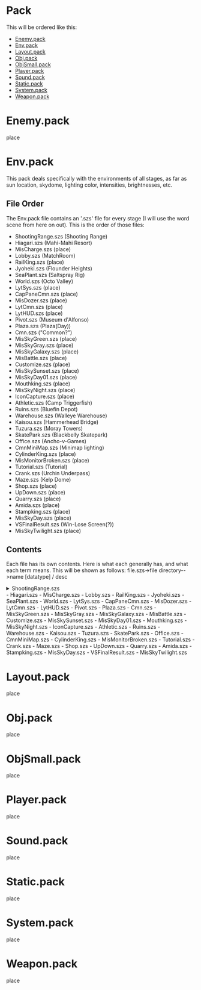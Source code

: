 # Pack

This will be ordered like this:
- [Enemy.pack](https://github.com/Delus1onL/Splatoon-Decompile-For-Splatoon-Legends/blob/main/Documentation/Files/Pack.md#enemy.pack)
- [Env.pack](https://github.com/Delus1onL/Splatoon-Decompile-For-Splatoon-Legends/blob/main/Documentation/Files/Pack.md#env.pack)
- [Layout.pack](https://github.com/Delus1onL/Splatoon-Decompile-For-Splatoon-Legends/blob/main/Documentation/Files/Pack.md#layout.pack)
- [Obj.pack](https://github.com/Delus1onL/Splatoon-Decompile-For-Splatoon-Legends/blob/main/Documentation/Files/Pack.md#obj.pack)
- [ObjSmall.pack](https://github.com/Delus1onL/Splatoon-Decompile-For-Splatoon-Legends/blob/main/Documentation/Files/Pack.md#objsmall.pack)
- [Player.pack](https://github.com/Delus1onL/Splatoon-Decompile-For-Splatoon-Legends/blob/main/Documentation/Files/Pack.md#player.pack)
- [Sound.pack](https://github.com/Delus1onL/Splatoon-Decompile-For-Splatoon-Legends/blob/main/Documentation/Files/Pack.md#sound.pack)
- [Static.pack](https://github.com/Delus1onL/Splatoon-Decompile-For-Splatoon-Legends/blob/main/Documentation/Files/Pack.md#static.pack)
- [System.pack](https://github.com/Delus1onL/Splatoon-Decompile-For-Splatoon-Legends/blob/main/Documentation/Files/Pack.md#system.pack)
- [Weapon.pack](https://github.com/Delus1onL/Splatoon-Decompile-For-Splatoon-Legends/blob/main/Documentation/Files/Pack.md#weapon.pack)

# Enemy.pack
place
# Env.pack
This pack deals specifically with the environments of all stages, as far as sun location, skydome, lighting color, intensities, brightnesses, etc.

## File Order
The Env.pack file contains an '.szs' file for every stage (I will use the word scene from here on out). This is the order of those files:

- ShootingRange.szs (Shooting Range)
- Hiagari.szs (Mahi-Mahi Resort)
- MisCharge.szs (place)
- Lobby.szs (MatchRoom)
- RailKing.szs (place)
- Jyoheki.szs (Flounder Heights)
- SeaPlant.szs (Saltspray Rig)
- World.szs (Octo Valley)
- LytSys.szs (place)
- CapPaneCmn.szs (place)
- MisDozer.szs (place)
- LytCmn.szs (place)
- LytHUD.szs (place)
- Pivot.szs (Museum d'Alfonso)
- Plaza.szs (Plaza(Day))
- Cmn.szs ("Common?")
- MisSkyGreen.szs (place)
- MisSkyGray.szs (place)
- MisSkyGalaxy.szs (place)
- MisBattle.szs (place)
- Customize.szs (place)
- MisSkySunset.szs (place)
- MisSkyDay01.szs (place)
- Mouthking.szs (place)
- MisSkyNight.szs (place)
- IconCapture.szs (place)
- Athletic.szs (Camp Triggerfish)
- Ruins.szs (Bluefin Depot)
- Warehouse.szs (Walleye Warehouse)
- Kaisou.szs (Hammerhead Bridge)
- Tuzura.szs (Moray Towers)
- SkatePark.szs (Blackbelly Skatepark)
- Office.szs (Ancho-v-Games)
- CmnMiniMap.szs (Minimap lighting)
- CylinderKing.szs (place)
- MisMonitorBroken.szs (place)
- Tutorial.szs (Tutorial)
- Crank.szs (Urchin Underpass)
- Maze.szs (Kelp Dome)
- Shop.szs (place)
- UpDown.szs (place)
- Quarry.szs (place)
- Amida.szs (place)
- Stampking.szs (place)
- MisSkyDay.szs (place)
- VSFinalResult.szs (Win-Lose Screen(?))
- MisSkyTwilight.szs (place)

## Contents
Each file has its own contents. Here is what each generally has, and what each term means. This will be shown as follows:
file.szs->file directory-->name [datatype] / desc


<details>
            <summary>ShootingRange.szs</summary>
            <details>
                <summary>Crank.baglccrex</summary>
            </details>
            <details>
                <summary>Crank.genvb</summary>
                <details>
                    <summary>crank.baglccrex</summary>
                    <details>
                        <summary>param_root</summary>
                        <details>
                            <summary>Objects {}</summary>
                            <details>
                                <summary>color_correction</summary>
                                ^^^ enable [Boolean] / on or off
                                ^^^ hue [float] / place
                                ^^^ saturation [float] / how much light color is absorbed
                                ^^^ brightness [float] / how bright
                                ^^^ gamma [float] / place
                                ^^^ toycam_enable [Boolean] / place
                                ^^^ toycam_offset1 [Color4F] / R G B A float numbers(to 1.0)
                                ^^^ toycam_offset2 [Color4F] / R G B A float numbers(to 1.0)
                                ^^^ toycam_level1 [Color4F] / R G B A float numbers(to 1.0)
                                ^^^ toycam_level2 [Color4F] / R G B A float numbers(to 1.0)
                                ^^^ toycam_saturation1 [float] / place
                                ^^^ toycam_saturation2 [float] / place
                                ^^^ toycam_brightness [float] / place
                                ^^^ toycam_contrast [float] / place
                                ^^^ toycam_mul_color [Color4F] / place
                                ^^^ level [Curve4] / place
                            </details>
                            <details>
                                <summary>2921014748</summary>
                                ^^^ 674039309 [float] / place
                                ^^^ 3461196268 [float] / place
                                ^^^ 3756975577 [float] / place
                                ^^^ 2379954372 [float] / place
                                ^^^ 4009682607 [float] / place
                            </details>
                        </details>
                    </details>
                    </details>
                    <details>
                        <summary>crank.bgenv</summary>
                        <details>
                          <summary>param_root</summary>
                          <details>
                            <summary>List {}</summary>
                            <details>
                              <summary>convert_parts_array</summary>
                            </details>
                            <details>
                              <summary>normal_parts_array</summary>
                            </details>
                            <details>
                              <summary>set_array</summary>
                            </details>
                        </details>
                        </details>
                    </details>
                    <details>
                        <summary>cranknight.baglenv</summary>
                        </details>
                    <details>
                        <summary>crank.baglenvset</summary>
                        </details>
                    <details>
                        <summary>cranknight.bglght</summary>
                        </details>
                    <details>
                        <summary>common.baglenv</summary>
                        </details>
                    <details>
                        <summary>crankday.baglatex</summary>
                        </details>
                    <details>
                        <summary>vr_model.txt</summary>
                        </details>
                    <details>
                        <summary>crank.baglcube</summary>
                        </details>
                    <details>
                        <summary>crankday.bglght</summary>
                        </details>
                    <details>
                        <summary>crankday.bgsdw</summary>
                        </details>
                    <details>
                        <summary>crankday.baglccr</summary>
                        </details>
                    <details>
                        <summary>crankday.baglenv</summary>
                        </details>
                </details>
</details>
- Hiagari.szs
- MisCharge.szs
- Lobby.szs 
- RailKing.szs 
- Jyoheki.szs
- SeaPlant.szs
- World.szs
- LytSys.szs
- CapPaneCmn.szs
- MisDozer.szs 
- LytCmn.szs
- LytHUD.szs
- Pivot.szs 
- Plaza.szs 
- Cmn.szs 
- MisSkyGreen.szs
- MisSkyGray.szs 
- MisSkyGalaxy.szs 
- MisBattle.szs 
- Customize.szs
- MisSkySunset.szs 
- MisSkyDay01.szs
- Mouthking.szs 
- MisSkyNight.szs
- IconCapture.szs
- Athletic.szs 
- Ruins.szs 
- Warehouse.szs
- Kaisou.szs 
- Tuzura.szs 
- SkatePark.szs 
- Office.szs
- CmnMiniMap.szs 
- CylinderKing.szs
- MisMonitorBroken.szs
- Tutorial.szs 
- Crank.szs 
- Maze.szs
- Shop.szs 
- UpDown.szs 
- Quarry.szs
- Amida.szs 
- Stampking.szs
- MisSkyDay.szs
- VSFinalResult.szs
- MisSkyTwilight.szs

# Layout.pack
place
# Obj.pack
place
# ObjSmall.pack
place
# Player.pack
place
# Sound.pack
place
# Static.pack
place
# System.pack
place
# Weapon.pack
place
